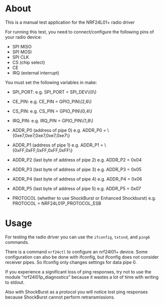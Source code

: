 # About
This is a manual test application for the NRF24L01+ radio driver

For running this test, you need to connect/configure the following pins of your
radio device:
- SPI MISO
- SPI MOSI
- SPI CLK
- CS (chip select)
- CE
- IRQ (external interrupt)

You must set the following variables in make:
- SPI\_PORT:
e.g. SPI\_PORT = SPI\_DEV\\(0\\)
- CE\_PIN:
e.g. CE\_PIN   = GPIO\_PIN\\(2,6\\)
- CS\_PIN:
e.g. CS\_PIN   = GPIO\_PIN\\(0,4\\)
- IRQ\_PIN:
e.g. IRQ\_PIN  = GPIO\_PIN\\(1,8\\)

- ADDR\_P0 (address of pipe 0)
e.g. ADDR\_P0 = \\{0xe7,0xe7,0xe7,0xe7,0xe7\\}
- ADDR\_P1 (address of pipe 1)
e.g. ADDR\_P1 = \\{0xFF,0xFF,0xFF,0xFF,0xFF\\}
- ADDR\_P2 (last byte of address of pipe 2)
e.g. ADDR\_P2 = 0x04
- ADDR\_P3 (last byte of address of pipe 3)
e.g. ADDR\_P3 = 0x05
- ADDR\_P4 (last byte of address of pipe 4)
e.g. ADDR\_P4 = 0x06
- ADDR\_P5 (last byte of address of pipe 5)
e.g. ADDR\_P5 = 0x07

- PROTOCOL (whether to use ShockBurst or Enhanced Shockburst)
e.g. PROTOCOL = NRF24L01P_PROTOCOL_ESB

# Usage
For testing the radio driver you can use the
```ifconfig```, ```txtsnd```, and ```ping6``` commands.

There is a command ```nrf24ctl``` to configure an nrf24l01+ device.
Some configuration can also be done with ifconfig, but ifconfig
does not consider receiver pipes. So ifconfig only changes settings
for data pipe 0.

If you experience a significant loss of ping responses, try not to
use the module "nrf24l01p_diagnostics" because it wastes a lot of
time with writing to stdout.

Also with ShockBurst as a protocol you will notice lost
ping responses because ShockBurst cannot perform retransmissions.